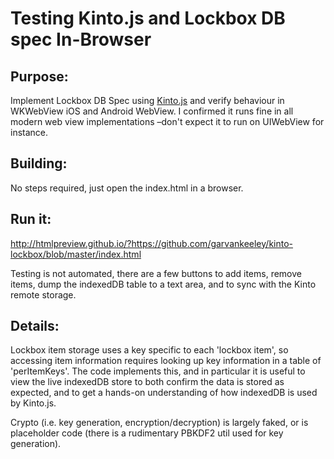 # Testing Kinto.js and Lockbox DB spec In-Browser

## Purpose:

Implement Lockbox DB Spec using [Kinto.js](https://kintojs.readthedocs.io/en/latest/)
and verify behaviour in WKWebView iOS and Android WebView.
I confirmed it runs fine in all modern web view implementations –don't expect it to run on UIWebView for instance.

## Building:

No steps required, just open the index.html in a browser.

## Run it:

http://htmlpreview.github.io/?https://github.com/garvankeeley/kinto-lockbox/blob/master/index.html

Testing is not automated, there are a few buttons to add items, remove items, dump the indexedDB table to a text area,
and to sync with the Kinto remote storage.

## Details:

Lockbox item storage uses a key specific to each 'lockbox item', so accessing item information requires looking up key information
in a table of 'perItemKeys'. The code implements this, and in particular it is useful to view the live indexedDB store to
both confirm the data is stored as expected, and to get a hands-on understanding of how indexedDB is used by Kinto.js.

Crypto (i.e. key generation, encryption/decryption) is largely faked, or is placeholder code (there is a rudimentary PBKDF2 util used for key generation).
